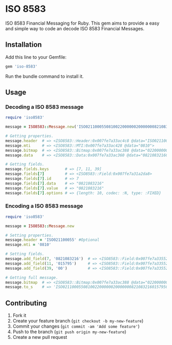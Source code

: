 # ISO 8583
ISO 8583 Financial Messaging for Ruby. This gem aims to provide a easy
and simple way to code an decode ISO 8583 Financial Messages.


## Installation
Add this line to your Gemfile:
```ruby
gem 'iso-8583'
```
Run the bundle command to install it.


## Usage
### Decoding a ISO 8583 message
```ruby
require 'iso8583'

message = ISO8583::Message.new('ISO02110005508100220000002000000082108321601579500301')

# Getting properties.
message.header  # => <ISO8583::Header:0x007fe7a33ac4c8 @data="ISO021100055">
message.mti     # => <ISO8583::MTI:0x007fe7a33ac428 @data="0810">
message.bitmap  # => <ISO8583::Bitmap:0x007fe7a33ac388 @data="0220000002000000">
message.data    # => <ISO8583::Data:0x007fe7a33ac360 @data="082108321601579500301">

# Getting fields.
message.fields.keys       # => [7, 11, 39]
message.fields[7]         # => <ISO8583::Field:0x007fe7a31a2da8>
message.fields[7].id      # => 7
message.fields[7].data    # => "0821083216"
message.fields[7].value   # => "0821083216"
message.fields[7].options # => {length: 10, codec: :N, type: :FIXED}
```

### Encoding a ISO 8583 message
```ruby
require 'iso8583'

message = ISO8583::Message.new

# Setting properties.
message.header = 'ISO021100055' #Optional
message.mti = '0810'

# Setting fields.
message.add_field(7, '0821083216')  # => <ISO8583::Field:0x007fe7a33552e0>
message.add_field(11, '015795')     # => <ISO8583::Field:0x007fe7a3355268>
message.add_field(39, '00')         # => <ISO8583::Field:0x007fe7a3355218>

# Getting full message.
message.bitmap  # => <ISO8583::Bitmap:0x007fe7a33ac388 @data="0220000002000000">
message.to_s    # => 'ISO02110005508100220000002000000082108321601579500301'
```


## Contributing
1. Fork it
2. Create your feature branch (`git checkout -b my-new-feature`)
3. Commit your changes (`git commit -am 'Add some feature'`)
4. Push to the branch (`git push origin my-new-feature`)
5. Create a new pull request

